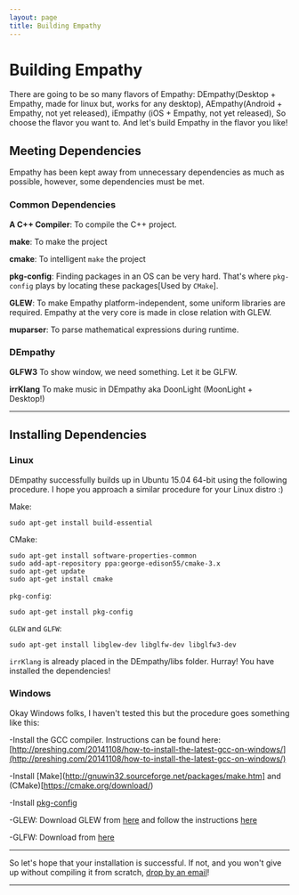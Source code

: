 ```yaml
---
layout: page
title: Building Empathy
---
```


# Building Empathy

There are going to be so many flavors of Empathy: DEmpathy(Desktop + Empathy, made for linux but, works for any desktop), AEmpathy(Android + Empathy, not yet released), iEmpathy (iOS + Empathy, not yet released),
So choose the flavor you want to. And let's build Empathy in the flavor you like!

## Meeting Dependencies
Empathy has been kept away from unnecessary dependencies as much as possible, however, some dependencies must be met.
 
### Common Dependencies
**A C++ Compiler**: To compile the C++ project.

**make**: To make the project

**cmake**: To intelligent `make` the project

**pkg-config**: Finding packages in an OS can be very hard. That's where `pkg-config` plays by locating these packages[Used by `CMake`].

**GLEW**:
To make Empathy platform-independent, some uniform libraries are required. Empathy at the very core is made in close relation with GLEW.

**muparser**:
To parse mathematical expressions during runtime.

### DEmpathy

**GLFW3**
To show window, we need something. Let it be GLFW. 
 
**irrKlang**
To make music in DEmpathy aka DoonLight (MoonLight + Desktop!) 


-------------------------

## Installing Dependencies

### Linux
DEmpathy successfully builds up in Ubuntu 15.04 64-bit using the following procedure. I hope you approach a similar procedure for your Linux distro :)

Make:

    sudo apt-get install build-essential

CMake:

    sudo apt-get install software-properties-common
    sudo add-apt-repository ppa:george-edison55/cmake-3.x
    sudo apt-get update
    sudo apt-get install cmake

`pkg-config`:

    sudo apt-get install pkg-config

`GLEW` and `GLFW`:

    sudo apt-get install libglew-dev libglfw-dev libglfw3-dev

`irrKlang` is already placed in the DEmpathy/libs folder. Hurray! You have installed the dependencies!

### Windows
Okay Windows folks, I haven't tested this but the procedure goes something like this:

-Install the GCC compiler. Instructions can be found here: [http://preshing.com/20141108/how-to-install-the-latest-gcc-on-windows/](http://preshing.com/20141108/how-to-install-the-latest-gcc-on-windows/)

-Install [Make](http://gnuwin32.sourceforge.net/packages/make.htm] and (CMake)[https://cmake.org/download/)

-Install [pkg-config](http://stackoverflow.com/questions/1710922/how-to-install-pkg-config-in-windows)

-GLEW: Download GLEW from [here](https://sourceforge.net/projects/glew/files/glew/1.13.0/glew-1.13.0-win32.zip/download) and follow the instructions [here](http://glew.sourceforge.net/install.html)

-GLFW: Download from [here](http://www.glfw.org/download.html)

----------------
So let's hope that your installation is successful. If not, and you won't give up without compiling it from scratch, [drop by an email](mailto:underscoredam@gmail.com)!

----------------------------------